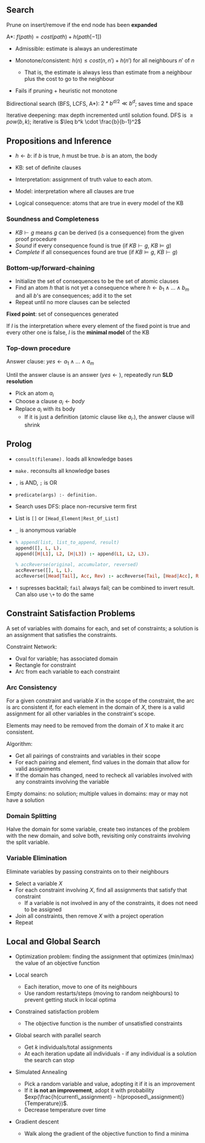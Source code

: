## Search

Prune on insert/remove if the end node has been **expanded**

A*: $f(path) = cost(path) + h(path[-1])$

- Admissible: estimate is always an underestimate

- Monotone/consistent:  $h(n) \leq cost(n,n') + h(n')$ for all neighbours $n'$ of $n$
  - That is, the estimate is always less than estimate from a neighbour plus the cost to go to the neighbour
- Fails if pruning + heuristic not monotone

Bidirectional search (BFS, LCFS, A\*): $2 * b^{d/2} \ll b^d$; saves time and space

Iterative deepening: max depth incremented until solution found. DFS is $\geq pow(b, k)$; iterative is $\leq b^k \cdot  \frac{b}{b-1}^2$

## Propositions and Inference

- $h \leftarrow b$: if $b$ is true, $h$ must be true. $b$ is an atom, the body  

- KB: set of definite clauses
- Interpretation: assignment of truth value to each atom. 
- Model: interpretation where all clauses are true
- Logical consequence: atoms that are true in every model of the KB

### Soundness and Completeness

- $KB \vdash g$ means $g$ can be derived (is a consequence) from the given proof procedure
- *Sound* if every consequence found is true (if $KB \vdash g$, $KB \models g$)
- *Complete* if all consequences found are true (if $KB \models g$, $KB \vdash g$)

### Bottom-up/forward-chaining
- Initialize the set of consequences to be the set of atomic clauses
- Find an atom $h$ that is not yet a consequence where $h \leftarrow b_1 \land ... \land b_m$ and all $b$'s are consequences; add it to the set
- Repeat until no more clauses can be selected

**Fixed point**: set of consequences generated

If $I$ is the interpretation where every element of the fixed point is true and every other one is false, $I$ is the **minimal model** of the KB

### Top-down procedure
Answer clause: $yes \leftarrow a_1 \land ... \land a_m$

Until the answer clause is an answer ($yes \leftarrow \textrm{}$), repeatedly run **SLD resolution**

- Pick an atom $a_i$
- Choose a clause $a_i \leftarrow body$
- Replace $a_i$ with its body
  - If it is just a definition (atomic clause like $a_i.$), the answer clause will shrink

## Prolog

- `consult(filename).` loads all knowledge bases

- `make.` reconsults all knowledge bases

- `,` is AND, `;` is OR

- `predicate(args) :- definition.`

- Search uses DFS: place non-recursive term first

- List is `[]` or `[Head_Element|Rest_Of_List]`

- `_` is anonymous variable

- ```prolog
  % append(list, list_to_append, result)
  append([], L, L).
  append([H|L1], L2, [H|L3]) :- append(L1, L2, L3).
  
  % accReverse(original, accumulator, reversed)
  accReverse([], L, L).
  accReverse([Head|Tail], Acc, Rev) :- accReverse(Tail, [Head|Acc], Rev).
  ```

- `!` supresses backtail; `fail` always fail; can be combined to invert result. Can also use `\+` to do the same

## Constraint Satisfaction Problems

A set of variables with domains for each, and set of constraints; a solution is an assignment that satisfies the constraints.

Constraint Network:

- Oval for variable; has associated domain
- Rectangle for constraint
- Arc from each variable to each constraint

### Arc Consistency

For a given constraint and variable $X$ in the scope of the constraint, the arc is arc consistent if, for each element in the domain of $X$, there is a valid assignment for all other variables in the constraint's scope.

Elements may need to be removed from the domain of $X$ to make it arc consistent.

Algorithm:

- Get all pairings of constraints and variables in their scope
- For each pairing and element, find values in the domain that allow for valid assignments
- If the domain has changed, need to recheck all variables involved with any constraints involving the variable

Empty domains: no solution; multiple values in domains: may or may not have a solution

### Domain Splitting

Halve the domain for some variable, create two instances of the problem with the new domain, and solve both, revisiting only constraints involving the split variable.

### Variable Elimination

Eliminate variables by passing constraints on to their neighbours

- Select a variable $X$
- For each constraint involving $X$, find all assignments that satisfy that constraint
  - If a variable is not involved in any of the constraints, it does not need to be assigned
- Join all constraints, then remove $X$ with a project operation
- Repeat

## Local and Global Search

- Optimization problem: finding the assignment that optimizes (min/max) the value of an objective function
- Local search
  - Each iteration, move to one of its neighbours
  - Use random restarts/steps (moving to random neighbours) to prevent getting stuck in local optima

- Constrained satisfaction problem
  - The objective function is the number of unsatisfied constraints
- Global search with parallel search
  - Get $k$ individuals/total assignments
  - At each iteration update all individuals - if any individual is a solution the search can stop
- Simulated Annealing
  - Pick a random variable and value, adopting it if it is an improvement
  - If it **is not an improvement**, adopt it with probability $exp(\frac{h(current\_assignment) - h(proposed\_assignment)}{Temperature})$. 
  - Decrease temperature over time
- Gradient descent
  - Walk along the gradient of the objective function to find a minima